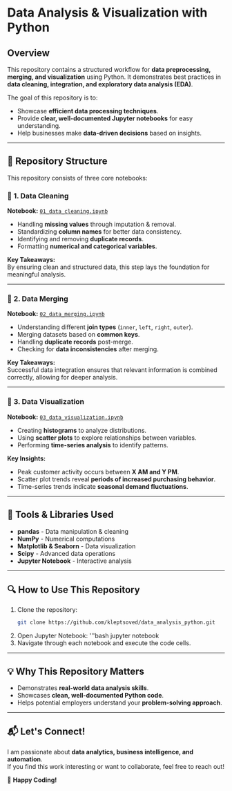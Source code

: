 # Data Analysis & Visualization with Python

## Overview
This repository contains a structured workflow for **data preprocessing, merging, and visualization** using Python. It demonstrates best practices in **data cleaning, integration, and exploratory data analysis (EDA)**.

The goal of this repository is to:
- Showcase **efficient data processing techniques**.
- Provide **clear, well-documented Jupyter notebooks** for easy understanding.
- Help businesses make **data-driven decisions** based on insights.

---

## 📁 Repository Structure

This repository consists of three core notebooks:

### 📌 **1. Data Cleaning**
**Notebook:** [`01_data_cleaning.ipynb`](./01_data_cleaning.ipynb)  
- Handling **missing values** through imputation & removal.
- Standardizing **column names** for better data consistency.
- Identifying and removing **duplicate records**.
- Formatting **numerical and categorical variables**.

**Key Takeaways:**  
By ensuring clean and structured data, this step lays the foundation for meaningful analysis.

---

### 📌 **2. Data Merging**
**Notebook:** [`02_data_merging.ipynb`](./02_data_merging.ipynb)  
- Understanding different **join types** (`inner`, `left`, `right`, `outer`).
- Merging datasets based on **common keys**.
- Handling **duplicate records** post-merge.
- Checking for **data inconsistencies** after merging.

**Key Takeaways:**  
Successful data integration ensures that relevant information is combined correctly, allowing for deeper analysis.

---

### 📌 **3. Data Visualization**
**Notebook:** [`03_data_visualization.ipynb`](./03_data_visualization.ipynb)  
- Creating **histograms** to analyze distributions.
- Using **scatter plots** to explore relationships between variables.
- Performing **time-series analysis** to identify patterns.

**Key Insights:**  
- Peak customer activity occurs between **X AM and Y PM**.  
- Scatter plot trends reveal **periods of increased purchasing behavior**.  
- Time-series trends indicate **seasonal demand fluctuations**.  

---

## 🔧 **Tools & Libraries Used**
- **pandas** - Data manipulation & cleaning  
- **NumPy** - Numerical computations  
- **Matplotlib & Seaborn** - Data visualization  
- **Scipy** - Advanced data operations  
- **Jupyter Notebook** - Interactive analysis  

---

## 🔍 **How to Use This Repository**
1. Clone the repository:
   ```bash
   git clone https://github.com/kleptsoved/data_analysis_python.git
2. Open Jupyter Notebook:
   '''bash
    jupyter notebook
3. Navigate through each notebook and execute the code cells.

---

## 💡 Why This Repository Matters
- Demonstrates **real-world data analysis skills**.  
- Showcases **clean, well-documented Python code**.  
- Helps potential employers understand your **problem-solving approach**.  

---

## 📬 Let's Connect!
I am passionate about **data analytics, business intelligence, and automation**.  
If you find this work interesting or want to collaborate, feel free to reach out!  

🚀 **Happy Coding!**
